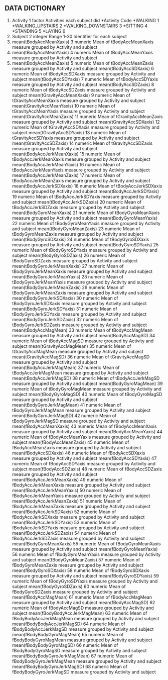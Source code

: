 ## DATA DICTIONARY

1. Activity						1	factor				Activities each subject did
									*Activity	 		Code
									*WALKING				1
									*WALKING_UPSTAIRS	2
									*WALKING_DOWNSTAIRS	3
									*SITTING				4
									*STANDING			5
									*LAYING				6
2. Subject							2	integer			Range 1-30		Identifier for each subject
3. mean(tBodyAccMeanXaxis)			3	numeric			Mean of tBodyAccMeanXaxis measure grouped by Activity and subject
4. mean(tBodyAccMeanYaxis)			4	numeric 		Mean of tBodyAccMeanYaxis measure grouped by Activity and subject
5. mean(tBodyAccMeanZaxis)			5	numeric 		Mean of tBodyAccMeanZaxis measure grouped by Activity and subject
mean(tBodyAccSDXaxis)			6	numeric 		Mean of tBodyAccSDXaxis measure grouped by Activity and subject
mean(tBodyAccSDYaxis)			7	numeric			Mean of tBodyAccSDYaxis measure grouped by Activity and subject
mean(tBodyAccSDZaxis)			8	numeric			Mean of tBodyAccSDZaxis measure grouped by Activity and subject
mean(tGravityAccMeanXaxis)		9	numeric			Mean of tGravityAccMeanXaxis measure grouped by Activity and subject
mean(tGravityAccMeanYaxis)		10	numeric			Mean of tGravityAccMeanYaxis measure grouped by Activity and subject
mean(tGravityAccMeanZaxis)		11	numeric			Mean of tGravityAccMeanZaxis measure grouped by Activity and subject
mean(tGravityAccSDXaxis)		12	numeric			Mean of tGravityAccSDXaxis measure grouped by Activity and subject
mean(tGravityAccSDYaxis)		13	numeric			Mean of tGravityAccSDYaxis measure grouped by Activity and subject
mean(tGravityAccSDZaxis)		14	numeric			Mean of tGravityAccSDZaxis measure grouped by Activity and subject
mean(tBodyAccJerkMeanXaxis)		15	numeric			Mean of tBodyAccJerkMeanXaxis measure grouped by Activity and subject
mean(tBodyAccJerkMeanYaxis)		16	numeric			Mean of tBodyAccJerkMeanYaxis measure grouped by Activity and subject
mean(tBodyAccJerkMeanZaxis)		17	numeric			Mean of tBodyAccJerkMeanZaxis measure grouped by Activity and subject
mean(tBodyAccJerkSDXaxis)		18	numeric			Mean of tBodyAccJerkSDXaxis measure grouped by Activity and subject
mean(tBodyAccJerkSDYaxis)		19	numeric			Mean of tBodyAccJerkSDYaxis measure grouped by Activity and subject
mean(tBodyAccJerkSDZaxis)		20	numeric			Mean of tBodyAccJerkSDZaxis measure grouped by Activity and subject
mean(tBodyGyroMeanXaxis)		21	numeric			Mean of tBodyGyroMeanXaxis measure grouped by Activity and subject
mean(tBodyGyroMeanYaxis)		22	numeric			Mean of tBodyGyroMeanYaxis measure grouped by Activity and subject
mean(tBodyGyroMeanZaxis)		23	numeric			Mean of tBodyGyroMeanZaxis measure grouped by Activity and subject
mean(tBodyGyroSDXaxis)			24	numeric			Mean of tBodyGyroSDXaxis measure grouped by Activity and subject
mean(tBodyGyroSDYaxis)			25	numeric			Mean of tBodyGyroSDYaxis measure grouped by Activity and subject
mean(tBodyGyroSDZaxis)			26	numeric			Mean of tBodyGyroSDZaxis measure grouped by Activity and subject
mean(tBodyGyroJerkMeanXaxis)	27	numeric			Mean of tBodyGyroJerkMeanXaxis measure grouped by Activity and subject
mean(tBodyGyroJerkMeanYaxis)	28	numeric			Mean of tBodyGyroJerkMeanYaxis measure grouped by Activity and subject
mean(tBodyGyroJerkMeanZaxis)	29	numeric			Mean of tBodyGyroJerkMeanZaxis measure grouped by Activity and subject
mean(tBodyGyroJerkSDXaxis)		30	numeric			Mean of tBodyGyroJerkSDXaxis measure grouped by Activity and subject
mean(tBodyGyroJerkSDYaxis)		31	numeric			Mean of tBodyGyroJerkSDYaxis measure grouped by Activity and subject
mean(tBodyGyroJerkSDZaxis)		32	numeric			Mean of tBodyGyroJerkSDZaxis measure grouped by Activity and subject
mean(tBodyAccMagMean)			33	numeric			Mean of tBodyAccMagMean measure grouped by Activity and subject
mean(tBodyAccMagSD)				34	numeric			Mean of tBodyAccMagSD measure grouped by Activity and subject
mean(tGravityAccMagMean)		35	numeric			Mean of tGravityAccMagMean measure grouped by Activity and subject
mean(tGravityAccMagSD)			36	numeric			Mean of tGravityAccMagSD measure grouped by Activity and subject
mean(tBodyAccJerkMagMean)		37	numeric			Mean of tBodyAccJerkMagMean measure grouped by Activity and subject
mean(tBodyAccJerkMagSD)			38	numeric			Mean of tBodyAccJerkMagSD measure grouped by Activity and subject
mean(tBodyGyroMagMean)			39	numeric			Mean of tBodyGyroMagMean measure grouped by Activity and subject
mean(tBodyGyroMagSD)			40	numeric			Mean of tBodyGyroMagSD measure grouped by Activity and subject
mean(tBodyGyroJerkMagMean)		41	numeric			Mean of tBodyGyroJerkMagMean measure grouped by Activity and subject
mean(tBodyGyroJerkMagSD)		42	numeric			Mean of tBodyGyroJerkMagSD measure grouped by Activity and subject
mean(fBodyAccMeanXaxis)			43	numeric			Mean of fBodyAccMeanXaxis measure grouped by Activity and subject
mean(fBodyAccMeanYaxis)			44	numeric			Mean of fBodyAccMeanYaxis measure grouped by Activity and subject
mean(fBodyAccMeanZaxis)			45	numeric			Mean of fBodyAccMeanZaxis measure grouped by Activity and subject
mean(fBodyAccSDXaxis)			46	numeric			Mean of fBodyAccSDXaxis measure grouped by Activity and subject
mean(fBodyAccSDYaxis)			47	numeric			Mean of fBodyAccSDYaxis measure grouped by Activity and subject
mean(fBodyAccSDZaxis)			48	numeric			Mean of fBodyAccSDZaxis measure grouped by Activity and subject
mean(fBodyAccJerkMeanXaxis)		49	numeric			Mean of fBodyAccJerkMeanXaxis measure grouped by Activity and subject
mean(fBodyAccJerkMeanYaxis)		50	numeric			Mean of fBodyAccJerkMeanYaxis measure grouped by Activity and subject
mean(fBodyAccJerkMeanZaxis)		51	numeric			Mean of fBodyAccJerkMeanZaxis measure grouped by Activity and subject
mean(fBodyAccJerkSDXaxis)		52	numeric			Mean of fBodyAccJerkSDXaxis measure grouped by Activity and subject
mean(fBodyAccJerkSDYaxis)		53	numeric			Mean of fBodyAccJerkSDYaxis measure grouped by Activity and subject
mean(fBodyAccJerkSDZaxis)		54	numeric			Mean of fBodyAccJerkSDZaxis measure grouped by Activity and subject
mean(fBodyGyroMeanXaxis)		55	numeric			Mean of fBodyGyroMeanXaxis measure grouped by Activity and subject
mean(fBodyGyroMeanYaxis)		56	numeric			Mean of fBodyGyroMeanYaxis measure grouped by Activity and subject
mean(fBodyGyroMeanZaxis)		57	numeric			Mean of fBodyGyroMeanZaxis measure grouped by Activity and subject
mean(fBodyGyroSDXaxis)			58	numeric			Mean of fBodyGyroSDXaxis measure grouped by Activity and subject
mean(fBodyGyroSDYaxis)			59	numeric			Mean of fBodyGyroSDYaxis measure grouped by Activity and subject
mean(fBodyGyroSDZaxis)			60	numeric			Mean of fBodyGyroSDZaxis measure grouped by Activity and subject
mean(fBodyAccMagMean)			61	numeric			Mean of fBodyAccMagMean measure grouped by Activity and subject
mean(fBodyAccMagSD)				62	numeric			Mean of fBodyAccMagSD measure grouped by Activity and subject
mean(fBodyBodyAccJerkMagMean)	63	numeric			Mean of fBodyBodyAccJerkMagMean measure grouped by Activity and subject
mean(fBodyBodyAccJerkMagSD)		64	numeric			Mean of fBodyBodyAccJerkMagSD measure grouped by Activity and subject
mean(fBodyBodyGyroMagMean)		65	numeric			Mean of fBodyBodyGyroMagMean measure grouped by Activity and subject
mean(fBodyBodyGyroMagSD)		66	numeric			Mean of fBodyBodyGyroMagSD measure grouped by Activity and subject
mean(fBodyBodyGyroJerkMagMean)	67	numeric			Mean of fBodyBodyGyroJerkMagMean measure grouped by Activity and subject
mean(fBodyBodyGyroJerkMagSD)	68	numeric			Mean of fBodyBodyGyroJerkMagSD measure grouped by Activity and subject
